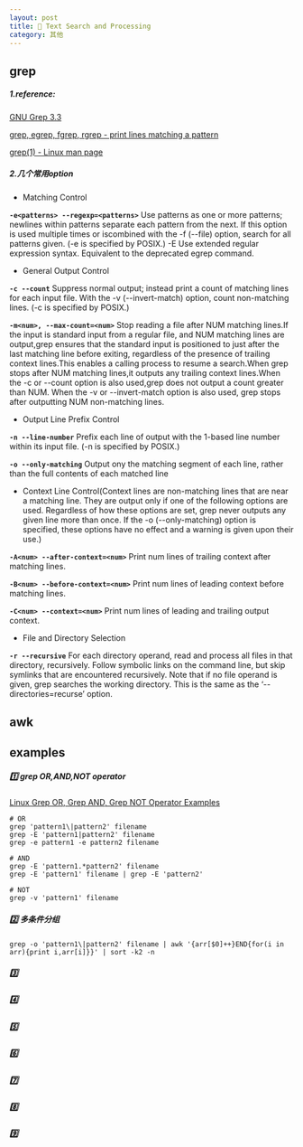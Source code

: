 ```yaml
---
layout: post
title: 🦄 Text Search and Processing
category: 其他
---
```


## grep


##### 1.reference:

[GNU Grep 3.3](https://www.gnu.org/software/grep/manual/grep.html)

[grep, egrep, fgrep, rgrep - print lines matching a pattern](http://linuxcommand.org/lc3_man_pages/grep1.html)

[grep(1) - Linux man page](https://linux.die.net/man/1/grep)


##### 2.几个常用option

- Matching Control

__`-e<patterns> --regexp=<patterns>`__  Use patterns as one or more patterns; newlines within patterns separate each pattern from the next. If this option is used multiple times or iscombined with the -f (--file) option, search for all patterns given. (-e is specified by POSIX.)
-E  Use extended regular expression syntax. Equivalent to the deprecated egrep command.

- General Output Control

__`-c --count`__  Suppress normal output; instead print a count of matching lines for each input file. With the -v (--invert-match) option, count non-matching lines. (-c is specified by POSIX.)

__`-m<num>, --max-count=<num>`__  Stop reading a file after NUM matching lines.If the input is standard input from a regular file, and NUM matching lines are output,grep ensures  that the standard input is positioned to just after the last matching line before exiting, regardless of the presence of trailing context lines.This enables a calling process to resume a search.When grep stops after NUM matching lines,it outputs any trailing context lines.When the -c or --count option is also used,grep does not output a count greater than NUM. When the -v or --invert-match option is also used, grep stops after outputting NUM non-matching lines.

- Output Line Prefix Control

__`-n --line-number`__  Prefix each line of output with the 1-based line number within its input file. (-n is specified by POSIX.)

__`-o --only-matching`__  Output ony the matching segment of each line, rather than the full contents of each matched line

- Context Line Control(Context lines are non-matching lines that are near a matching line. They are output only if one of the following options are used. Regardless of how these options are set, grep never outputs any given line more than once. If the -o (--only-matching) option is specified, these options have no effect and a warning is given upon their use.)

__`-A<num> --after-context=<num>`__  Print num lines of trailing context after matching lines.

__`-B<num> --before-context=<num>`__  Print num lines of leading context before matching lines.

__`-C<num> --context=<num>`__  Print num lines of leading and trailing output context.

- File and Directory Selection

__`-r --recursive`__  For each directory operand, read and process all files in that directory, recursively. Follow symbolic links on the command line, but skip symlinks that are encountered recursively. Note that if no file operand is given, grep searches the working directory. This is the same as the ‘--directories=recurse’ option.


## awk


## examples

##### 1️⃣ grep OR,AND,NOT operator

[Linux Grep OR, Grep AND, Grep NOT Operator Examples](https://www.thegeekstuff.com/2011/10/grep-or-and-not-operators/)

```
# OR
grep 'pattern1\|pattern2' filename
grep -E 'pattern1|pattern2' filename
grep -e pattern1 -e pattern2 filename

# AND
grep -E 'pattern1.*pattern2' filename
grep -E 'pattern1' filename | grep -E 'pattern2'

# NOT
grep -v 'pattern1' filename

```

##### 2️⃣ 多条件分组

```
grep -o 'pattern1\|pattern2' filename | awk '{arr[$0]++}END{for(i in arr){print i,arr[i]}}' | sort -k2 -n
```

##### 3️⃣

##### 4️⃣

##### 5️⃣

##### 6️⃣

##### 7️⃣

##### 8️⃣

##### 9️⃣


